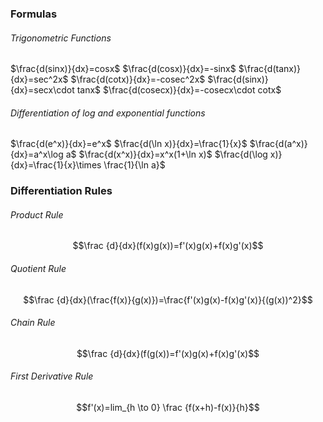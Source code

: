 ### Formulas
###### Trigonometric Functions
$\frac{d(sinx)}{dx}=cosx$
$\frac{d(cosx)}{dx}=-sinx$
$\frac{d(tanx)}{dx}=sec^2x$
$\frac{d(cotx)}{dx}=-cosec^2x$
$\frac{d(sinx)}{dx}=secx\cdot tanx$
$\frac{d(cosecx)}{dx}=-cosecx\cdot cotx$

###### Differentiation of log and exponential functions
$\frac{d(e^x)}{dx}=e^x$
$\frac{d(\ln x)}{dx}=\frac{1}{x}$
$\frac{d(a^x)}{dx}=a^x\log a$
$\frac{d(x^x)}{dx}=x^x(1+\ln x)$
$\frac{d(\log x)}{dx}=\frac{1}{x}\times \frac{1}{\ln a}$

### Differentiation Rules
###### Product Rule
$$\frac {d}{dx}(f(x)g(x))=f'(x)g(x)+f(x)g'(x)$$
###### Quotient Rule
$$\frac {d}{dx}(\frac{f(x)}{g(x)})=\frac{f'(x)g(x)-f(x)g'(x)}{(g(x))^2}$$
###### Chain Rule
$$\frac {d}{dx}(f(g(x))=f'(x)g(x)+f(x)g'(x)$$
###### First Derivative Rule
$$f'(x)=lim_{h \to 0} \frac {f(x+h)-f(x)}{h}$$